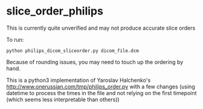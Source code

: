 # slice_order_philips
This is currently quite unverified and may not produce accurate slice orders

To run:

`python philips_dicom_sliceorder.py dicom_file.dcm`


Because of rounding issues, you may need to touch up the ordering by hand.

This is a python3 implementation of Yaroslav Halchenko's http://www.onerussian.com/tmp/philips_order.py with a few changes (using datetime to process the times in the file and not relying on the first timepoint (which seems less interpretable than others))
